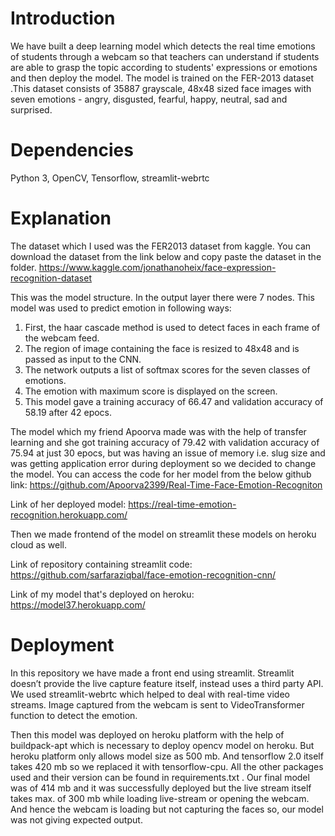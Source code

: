 # Introduction

We have built a deep learning model which detects the real time emotions of students through a webcam so that teachers can understand if students are able to grasp the topic according to students' expressions or emotions and then deploy the model. The model is trained on the FER-2013 dataset .This dataset consists of 35887 grayscale, 48x48 sized face images with seven emotions - angry, disgusted, fearful, happy, neutral, sad and surprised.

# Dependencies

Python 3, OpenCV, Tensorflow, 
streamlit-webrtc

# Explanation

The dataset which I used was the FER2013 dataset from kaggle. You can download the dataset from the link below and copy paste the dataset in the folder. https://www.kaggle.com/jonathanoheix/face-expression-recognition-dataset



This was the model structure. In the output layer there were 7 nodes. This model was used to predict emotion in following ways:

1. First, the haar cascade method is used to detect faces in each frame of the webcam feed.
2. The region of image containing the face is resized to 48x48 and is passed as input to the CNN.
3. The network outputs a list of softmax scores for the seven classes of emotions.
4. The emotion with maximum score is displayed on the screen.
4. This model gave a training accuracy of 66.47 and validation accuracy of 58.19 after 42 epocs.

The model which my friend Apoorva made was with the help of transfer learning and she got training accuracy of 79.42 with validation accuracy of 75.94 at just 30 epocs, but was having an issue of memory i.e. slug size and was getting application error during deployment so we decided to change the model. You can access the code for her model from the below github link: https://github.com/Apoorva2399/Real-Time-Face-Emotion-Recogniton

Link of her deployed model: https://real-time-emotion-recognition.herokuapp.com/

Then we made frontend of the model on streamlit these models on heroku cloud as well.

Link of repository containing streamlit code: https://github.com/sarfaraziqbal/face-emotion-recognition-cnn/

Link of my model that's deployed on heroku: https://model37.herokuapp.com/

# Deployment
In this repository we have made a front end using streamlit. Streamlit doesn’t provide the live capture feature itself, instead uses a third party API. We used streamlit-webrtc which helped to deal with real-time video streams. Image captured from the webcam is sent to VideoTransformer function to detect the emotion.

Then this model was deployed on heroku platform with the help of buildpack-apt which is necessary to deploy opencv model on heroku. But heroku platform only allows model size as 500 mb. And tensorflow 2.0 itself takes 420 mb so we replaced it with tensorflow-cpu. All the other packages used and their version can be found in requirements.txt . Our final model was of 414 mb and it was successfully deployed but the live stream itself takes max. of 300 mb while loading live-stream or opening the webcam. And hence the webcam is loading but not capturing the faces so, our model was not giving expected output.
